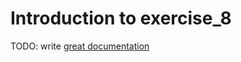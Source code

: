 # Introduction to exercise_8

TODO: write [great documentation](http://jacobian.org/writing/what-to-write/)
